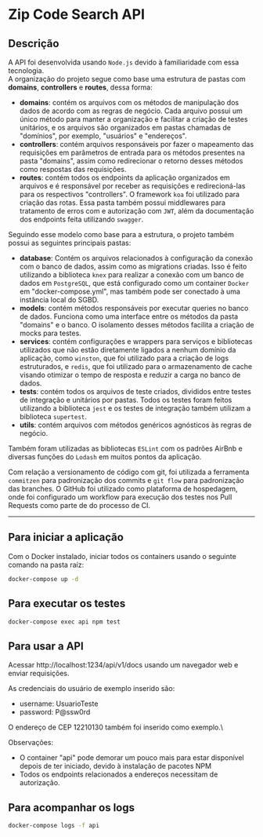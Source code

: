 # Zip Code Search API

## Descrição

A API foi desenvolvida usando `Node.js` devido à familiaridade com essa tecnologia.\
A organização do projeto segue como base uma estrutura de pastas com **domains**, **controllers** e **routes**, dessa forma:
- **domains**: contém os arquivos com os métodos de manipulação dos dados de acordo com as regras de negócio. Cada arquivo possui um único método para manter a organização e facilitar a criação de testes unitários, e os arquivos são organizados em pastas chamadas de "domínios", por exemplo, "usuários" e "endereços".
- **controllers**: contém arquivos responsáveis por fazer o mapeamento das requisições em parâmetros de entrada para os métodos presentes na pasta "domains", assim como redirecionar o retorno desses métodos como respostas das requisições.
- **routes**: contém todos os endpoints da aplicação organizados em arquivos e é responsável por receber as requisições e redirecioná-las para os respectivos "controllers". O framework `koa` foi utilizado para criação das rotas. Essa pasta também possui middlewares para tratamento de erros com e autorização com `JWT`, além da documentação dos endpoints feita utilizando `swagger`.

Seguindo esse modelo como base para a estrutura, o projeto também possui as seguintes principais pastas:
- **database**: Contém os arquivos relacionados à configuração da conexão com o banco de dados, assim como as migrations criadas. Isso é feito utilizando a biblioteca `knex` para realizar a conexão com um banco de dados em `PostgreSQL`, que está configurado como um container `Docker` em "docker-compose.yml", mas também pode ser conectado à uma instância local do SGBD.
- **models**: contém métodos responsáveis por executar queries no banco de dados. Funciona como uma interface entre os métodos da pasta "domains" e o banco. O isolamento desses métodos facilita a criação de mocks para testes.
- **services**: contém configurações e wrappers para serviços e bibliotecas utilizados que não estão diretamente ligados a nenhum domínio da aplicação, como `winston`, que foi utilizado para a criação de logs estruturados, e `redis`, que foi utilizado para o armazenamento de cache visando otimizar o tempo de resposta e reduzir a carga no banco de dados.
- **tests**: contém todos os arquivos de teste criados, divididos entre testes de integração e unitários por pastas. Todos os testes foram feitos utilizando a biblioteca `jest` e os testes de integração também utilizam a biblioteca `supertest`.
- **utils**: contém arquivos com métodos genéricos agnósticos às regras de negócio.

Também foram utilizadas as bibliotecas `ESLint` com os padrões AirBnb e diversas funções do `Lodash` em muitos pontos da aplicação.

Com relação a versionamento de código com git, foi utilizada a ferramenta `commitzen` para padronização dos commits e `git flow` para padronização das branches. O GitHub foi utilizado como plataforma de hospedagem, onde foi configurado um workflow para execução dos testes nos Pull Requests como parte de do processo de CI.

---

## **Para iniciar a aplicação**

Com o Docker instalado, iniciar todos os containers usando o seguinte comando na pasta raíz:
```sh
docker-compose up -d
```

## **Para executar os testes**
```sh
docker-compose exec api npm test
```

## **Para usar a API**
Acessar http://localhost:1234/api/v1/docs usando um navegador web e enviar requisições.

As credenciais do usuário de exemplo inserido são:
  - username: UsuarioTeste
  - password: P@ssw0rd

O endereço de CEP 12210130 também foi inserido como exemplo.\

Observações:
- O container "api" pode demorar um pouco mais para estar disponível depois de ter iniciado, devido à instalação de pacotes NPM
- Todos os endpoints relacionados a endereços necessitam de autorização.

## **Para acompanhar os logs**
```sh
docker-compose logs -f api
```